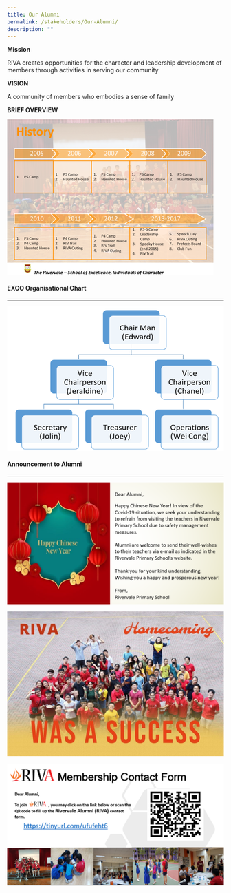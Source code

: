 ```yaml
---
title: Our Alumni
permalink: /stakeholders/Our-Alumni/
description: ""
---
```

**Mission** 

RIVA creates opportunities for the character and leadership development of members through activities in serving our community

**VISION**

A community of members who embodies a sense of family

**BRIEF OVERVIEW**

![](/images/Stakeholders/Our%20alumni/z1.png)

#### EXCO Organisational Chart
-------------------------

![](/images/Stakeholders/Our%20alumni/z2.png)


#### Announcement to Alumni
----------------------

![](/images/Stakeholders/Our%20alumni/Capture.png)

![](/images/Stakeholders/Our%20alumni/z3.jpg)

![](/images/Stakeholders/Our%20alumni/Capture%20(1).png)